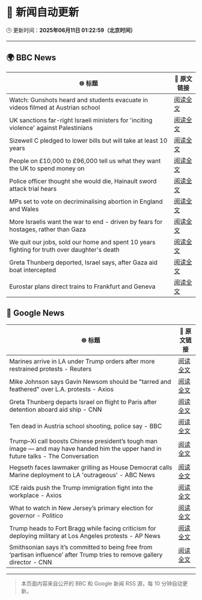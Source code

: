 # 🧠 新闻自动更新

🕒 更新时间：**2025年06月11日 01:22:59（北京时间）**

---

## 🌍 BBC News

| 🌐 标题 | 🔗 原文链接 |
|--------|-------------|
| Watch: Gunshots heard and students evacuate in videos filmed at Austrian school | [阅读全文](https://www.bbc.com/news/videos/c9q0rewrv4ro) |
| UK sanctions far-right Israeli ministers for 'inciting violence' against Palestinians | [阅读全文](https://www.bbc.com/news/articles/c8xgk1ek19lo) |
| Sizewell C pledged to lower bills but will take at least 10 years | [阅读全文](https://www.bbc.com/news/articles/c20q918w8vjo) |
| People on £10,000 to £96,000 tell us what they want the UK to spend money on | [阅读全文](https://www.bbc.com/news/articles/c1de612exp4o) |
| Police officer thought she would die, Hainault sword attack trial hears | [阅读全文](https://www.bbc.com/news/articles/cvgdyvr395ro) |
| MPs set to vote on decriminalising abortion in England and Wales | [阅读全文](https://www.bbc.com/news/articles/cg5v900v1y6o) |
| More Israelis want the war to end - driven by fears for hostages, rather than Gaza | [阅读全文](https://www.bbc.com/news/articles/cp92egdlp3mo) |
| We quit our jobs, sold our home and spent 10 years fighting for truth over daughter's death | [阅读全文](https://www.bbc.com/news/articles/cdxn5d4dzrwo) |
| Greta Thunberg deported, Israel says, after Gaza aid boat intercepted | [阅读全文](https://www.bbc.com/news/articles/c5y264x3nnno) |
| Eurostar plans direct trains to Frankfurt and Geneva | [阅读全文](https://www.bbc.com/news/articles/cded0zypxl7o) |

## 📰 Google News

| 🌐 标题 | 🔗 原文链接 |
|--------|-------------|
| Marines arrive in LA under Trump orders after more restrained protests - Reuters | [阅读全文](https://news.google.com/rss/articles/CBMirwFBVV95cUxObXRCVlZXemc2aEp5T1gwNG1lbFk0bkpDWnFpYVdoUjFCNktHUmRsZGxGTDdGTGNDY2RwdjRuRFhHbnd0Uk12SDZ3NmVFdHQ1TEhaMkNpM0YwT2pheU1oZTU5LV9QR3NWQWUxdnA2UHRRSWxOaVU5MXZhZ0JtUXJtY01VNGxUYXlTazZxLVFTZ3dfQkswcnFDVnljTHFEWjR2aDhFZW9MdUJmNkc2LURR?oc=5) |
| Mike Johnson says Gavin Newsom should be "tarred and feathered" over L.A. protests - Axios | [阅读全文](https://news.google.com/rss/articles/CBMiggFBVV95cUxORUpEc2w5Ym9YSGpZeHZkMHloWFgwS2hYb051OW51dGhaZ3l4X0VZNnlTa0JqS0JHblJ5d0d3b0FWTFNCUDB2TXh0UUdWZ29IZjhNZC1TcUhLaUpPa1dMN3RqWFVFOGFvUW5weFN1MzRlNjJLU01fNjFVMlY4alRzNzVn?oc=5) |
| Greta Thunberg departs Israel on flight to Paris after detention aboard aid ship - CNN | [阅读全文](https://news.google.com/rss/articles/CBMimAFBVV95cUxPSDRSaG5Ob000WlM5MmRxRjgwVk16M1dqOFQwLS1QWFl0QUwyNEpZMXd3ZGpVX1M3aEdEank5REZYMHUweTFMQkctRUFQbVJsZk9rUVNSNXJzZEpYUDd4dElYeGtDZ0JHanIwekpqWUR3U3BKOGRtVV9KYVBXUmdRVl9vT1plQWFRemNGeHZqel9SNUlXVG9QWNIBngFBVV95cUxPbkxFZTRxQ1AxYVBjN20xNWl5Y0IySUhFdXZTeFJqUFJaTVdhYUVqTTJIb1ZhejM4OENqdkhmMEVWZHFLLWhSaUNtSVJ2bnRWY3V0a2RCbG1Wek5IU0k3YVNFZVNpV0R4dVNKQ3ZKY2lCTFVsVFdaNmt1UUp2RkpnNDBlcFNOeUdtUm1acHBEdnVfZWtBMk1pQUM1cEcyUQ?oc=5) |
| Ten dead in Austria school shooting, police say - BBC | [阅读全文](https://news.google.com/rss/articles/CBMiWkFVX3lxTE5YMkx5WTAtVFFfQW1CTklfNTc3ODlmRGFfWTFic0QtTFgwZkxXQ3BwLXgtWWFnNW9VTlhXTHdpZjZTYzlGWEsxdmlseUtjUno2Sy1XamtwSlVTUdIBX0FVX3lxTE5GLUhHMmpZNXNTeEZlNHRwMVpaSEhsajFwX0lVTUJMZXdxT2FZSzlQV1pwR1VjSnhhcXMxMmx1dndNZnJaZGpCbTByNW9qUUNJZFIyYWNjQUFPMzNVWHNB?oc=5) |
| Trump–Xi call boosts Chinese president’s tough man image — and may have handed him the upper hand in future talks - The Conversation | [阅读全文](https://news.google.com/rss/articles/CBMi3gFBVV95cUxPd2FGZ0gxbU1NaHpMeUEzb3ZqM0xrR1pJNWJEbFY3aHNLaDB1MU82ZFdyS09zaE5LdEFsWHZKTGQ3WE54eHJ5Yi1NZzEtZDJqZE42b3B5UE9nTXlEaEJVbUdLdUt5bTczenpRa01JNndYV1U1NC1ZMlQ2aGU0UEJyazljVXRCc1B5X04wbDVMN0ltVUQ4bWRJZkNWUXRWZHp4eHJMbmc1Ym5ja05OZXl0N3A5Mk4zb0tfTHJsdjl5ZGk2SE41UWgyaG5KUF9zdFRPV3BuQjV6SXpOMWdHT1E?oc=5) |
| Hegseth faces lawmaker grilling as House Democrat calls Marine deployment to LA 'outrageous' - ABC News | [阅读全文](https://news.google.com/rss/articles/CBMipAFBVV95cUxNbzRQR01zeHYwRnBNdVFmZ0hVRnRHMksxWjc4NlB0Q1RIeVhNRnlSdHRRQ1dWZHJYa0lxQjhwWE1hWXhwMmlXLUstQ1pPXzIzeW5aYjlGRl9YY2ZkQVZRdzRkTkJ6al90bEFReml3QUZSNXA4MVN6QWNrVHlIU2I3X05YWHJHSUtPV1YyOGRGbFV3Y0xTNkJwODNzcU1Xd0pwY0RMbNIBqgFBVV95cUxOa3phS0hFMERGcWp4NFp6Q19DbWhyTm1tVm1ONTNKYmx4RmhmTnJlb3o5RExPV3JQcmVKeE1sYWZqWnpFcHozR09leER0TnJlb0NRRHdYLWJ0RE9uNFJqZlp3Rll5SmwxQkxsUkZIQi1LdUVxLW9mbk1JanVDQ3NNNExMdVBYQl9lUloySV8xWENxVXFacGFWcjlQeUI2dE0zTGdfN0lFSDY2dw?oc=5) |
| ICE raids push the Trump immigration fight into the workplace - Axios | [阅读全文](https://news.google.com/rss/articles/CBMieEFVX3lxTE1OdHQxR2JCN254eGV0c1hLRGt2cmlqeEhETmVrN194NkNYVVR3emIxT2F5WmdWTS1abXVEQXdkRUR5T1VreGh4eFVxSnVLQldJUU9vRk9sLXpsdjFMTmhHUmdTS2g4ZDNxTlgyVXdWTWxFOWNSNDctYg?oc=5) |
| What to watch in New Jersey’s primary election for governor - Politico | [阅读全文](https://news.google.com/rss/articles/CBMirAFBVV95cUxPRERpeHh3czJkM1ZrWE9ZMExuZl8xNllmdDBwbnhyeGU3UjRMOGNpMGJ3cm91dmM5M3ZWT1dwN3hLaDhHNWdwSFdsNnh4TlFEcFppNVp2dlpjbTE2VlE2RU9CejRGQi1wMXJyZjBLNzc4cFVnTjZWNE1tNlRQUU54dS0waUFEbGxrRGRVOUd6LVhYVWZlZzRqYXhNenZRbjdpTTJyb2NTWDZiQUE4?oc=5) |
| Trump heads to Fort Bragg while facing criticism for deploying military at Los Angeles protests - AP News | [阅读全文](https://news.google.com/rss/articles/CBMiiwFBVV95cUxNU3VMdXdMZ0VFa2dSRzVfUjJsN000cUpVMFpuck4wZGh2bk1SSUx2YmNqUW9qQ1JPRFBsdGE1amZWZGQ1ZG53aXlzVWZFb1Z1SEs2VDBvT01iZTdWYmU5MmtpMzRQeGRNdjZzTGlPMUFPZXYwcXJHd1Z4NlFpODlnMll2NWZ3MUxueVpj?oc=5) |
| Smithsonian says it’s committed to being free from ‘partisan influence’ after Trump tries to remove gallery director - CNN | [阅读全文](https://news.google.com/rss/articles/CBMikAFBVV95cUxPb3BSOUtrRDNDOW11cWVoX1hfMHlfcUJPczhvTEplQVp1MFVlUzNZRnN5b1hyMWNRVnVmYy0tSGlVSXJwMmxteEtsNGIyTWtpaHN2MU1BZnZpam1oSU5TeDRSelFtRGVpQk1zS25QaU9sMVFVTWIwTzZYZUlBQllzOWhEQzJoZlloSWQxcHVDUjHSAZYBQVVfeXFMTVBIcWJmSTZ0UC1jcDZmV29KdE9XZ0NNVkUteHZIMVBrQXFpWGN2UjFldzQzMzhULWg2T2xibUZQQ3k5TG1PaUhSY1pWcGlNdjZsa0R4X3JxMVlKZlRzY1B6RzJGU1J1R0xfYUVSbGt4eDRiTk1xSkN0UzZvZENFUEpWcGUtaXNKMmxNYk5NYkZLNk5RbkFB?oc=5) |

---
> 本页面内容来自公开的 BBC 和 Google 新闻 RSS 源，每 10 分钟自动更新。